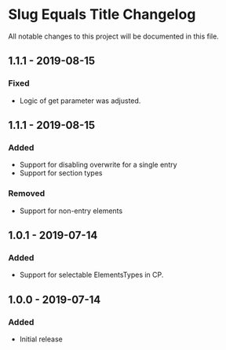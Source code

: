 # Slug Equals Title Changelog
All notable changes to this project will be documented in this file.

## 1.1.1 - 2019-08-15
### Fixed
- Logic of get parameter was adjusted.

## 1.1.1 - 2019-08-15
### Added
- Support for disabling overwrite for a single entry
- Support for section types

### Removed
- Support for non-entry elements

## 1.0.1 - 2019-07-14
### Added
- Support for selectable ElementsTypes in CP.

## 1.0.0 - 2019-07-14
### Added
- Initial release
